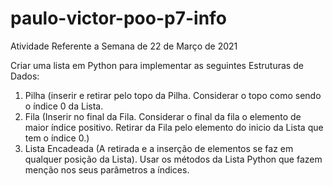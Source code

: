 # paulo-victor-poo-p7-info
Atividade Referente a Semana de 22 de Março de 2021

Criar uma lista em Python para implementar as seguintes Estruturas de Dados:
1) Pilha (inserir e retirar pelo topo da Pilha. Considerar o topo como sendo o índice 0 da Lista.
2) Fila (Inserir no final da Fila. Considerar o final da fila o elemento de maior índice positivo. Retirar da Fila pelo elemento do inicio da Lista que tem o índice 0.)
3) Lista Encadeada (A retirada e a inserção de elementos se faz em qualquer posição da Lista). Usar os métodos da Lista Python que fazem menção nos seus parâmetros a índices.